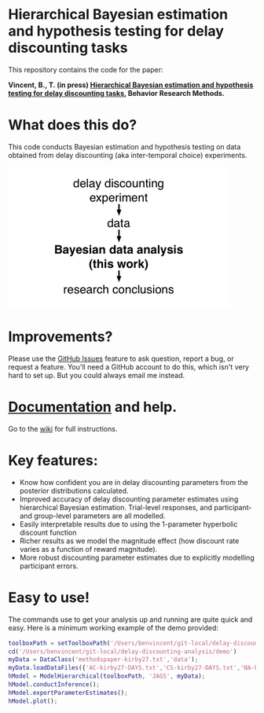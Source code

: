 # Hierarchical Bayesian estimation and hypothesis testing for delay discounting tasks


This repository contains the code for the paper:

**Vincent, B., T. (in press) [Hierarchical Bayesian estimation and hypothesis testing for delay discounting tasks](http://link.springer.com/article/10.3758%2Fs13428-015-0672-2), Behavior Research Methods.**

# What does this do?

This code conducts Bayesian estimation and hypothesis testing on data obtained from delay discounting (aka inter-temporal choice) experiments.

![](ddToolbox/pics/overview.png)

# Improvements?
Please use the [GitHub Issues](https://github.com/drbenvincent/delay-discounting-analysis/issues) feature to ask question, report a bug, or request a feature. You'll need a GitHub account to do this, which isn't very hard to set up. But you could always email me instead.


# [Documentation](https://github.com/drbenvincent/delay-discounting-analysis/wiki) and help.
Go to the [wiki](https://github.com/drbenvincent/delay-discounting-analysis/wiki) for full instructions.


# Key features:

* Know how confident you are in delay discounting parameters from the posterior distributions calculated.
* Improved accuracy of delay discounting parameter estimates using hierarchical Bayesian estimation. Trial-level responses, and participant- and group-level parameters are all modelled.
* Easily interpretable results due to using the 1-parameter hyperbolic discount function
* Richer results as we model the magnitude effect (how discount rate varies as a function of reward magnitude).
* More robust discounting parameter estimates due to explicitly modelling participant errors.

# Easy to use!
The commands use to get your analysis up and running are quite quick and easy. Here is a minimum working example of the demo provided:

```matlab
toolboxPath = setToolboxPath('/Users/benvincent/git-local/delay-discounting-analysis/ddToolbox')
cd('/Users/benvincent/git-local/delay-discounting-analysis/demo')
myData = DataClass('methodspaper-kirby27.txt','data');
myData.loadDataFiles({'AC-kirby27-DAYS.txt','CS-kirby27-DAYS.txt','NA-kirby27-DAYS.txt','SB-kirby27-DAYS.txt','bv-kirby27.txt','rm-kirby27.txt','vs-kirby27.txt','BL-kirby27.txt','EP-kirby27.txt','JR-kirby27.txt','KA-kirby27.txt','LJ-kirby27.txt','LY-kirby27.txt','SK-kirby27.txt','VD-kirby27.txt'});
hModel = ModelHierarchical(toolboxPath, 'JAGS', myData);
hModel.conductInference();
hModel.exportParameterEstimates();
hModel.plot();
```
